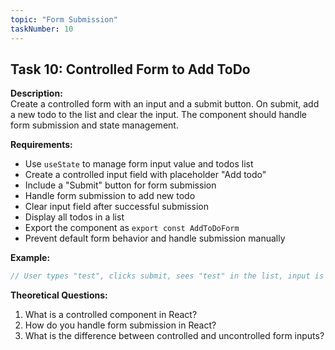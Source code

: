 ```yaml
---
topic: "Form Submission"
taskNumber: 10
---
```


## Task 10: Controlled Form to Add ToDo

**Description:**  
Create a controlled form with an input and a submit button. On submit, add a new todo to the list and clear the input. The component should handle form submission and state management.

**Requirements:**
- Use `useState` to manage form input value and todos list
- Create a controlled input field with placeholder "Add todo"
- Include a "Submit" button for form submission
- Handle form submission to add new todo
- Clear input field after successful submission
- Display all todos in a list
- Export the component as `export const AddToDoForm`
- Prevent default form behavior and handle submission manually

**Example:**
```jsx
// User types "test", clicks submit, sees "test" in the list, input is cleared
```

**Theoretical Questions:**
1. What is a controlled component in React?
2. How do you handle form submission in React?
3. What is the difference between controlled and uncontrolled form inputs? 